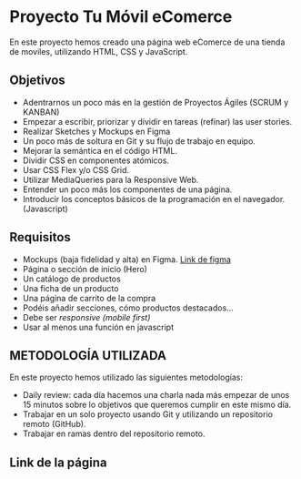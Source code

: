 # Proyecto Tu Móvil eComerce
En este proyecto hemos creado una página web eComerce de una tienda de moviles, utilizando HTML, CSS y JavaScript. 
## Objetivos
-   Adentrarnos un poco más en la gestión de Proyectos Ágiles (SCRUM y KANBAN)
-   Empezar a escribir, priorizar y dividir en tareas (refinar) las user stories.
-   Realizar Sketches y Mockups en Figma
-   Un poco más de soltura en Git y su flujo de trabajo en equipo.
-   Mejorar la semántica en el código HTML.
-   Dividir CSS en componentes atómicos.
-   Usar CSS Flex y/o CSS Grid.
-   Utilizar MediaQueries para la Responsive Web.
-   Entender un poco más los componentes de una página.
-   Introducir los conceptos básicos de la programación en el navegador. (Javascript)

## Requisitos
-   Mockups (baja fidelidad y alta) en Figma. [Link de figma](https://www.figma.com/file/2ImalVj0dWK9YsqPLhEAN7/eCommerce-Project?node-id=0:1&t=LhsWhl5kVC4Qh3EO-3)
-   Página o sección de inicio (Hero)
-   Un catálogo de productos
-   Una ficha de un producto
-   Una página de carrito de la compra
-   Podéis añadir secciones, cómo productos destacados…
-   Debe ser _responsive (mobile first)_
-   Usar al menos una función en javascript

## METODOLOGÍA UTILIZADA
En este proyecto hemos utilizado las siguientes metodologías:

 - Daily review: cada día hacemos una charla nada más empezar de unos 15 minutos sobre lo objetivos que queremos cumplir en este mismo día.
 - Trabajar en un solo proyecto usando Git y utilizando un repositorio remoto (GitHub).
 - Trabajar en ramas dentro del repositorio remoto.
 
 ## Link de la página
 


